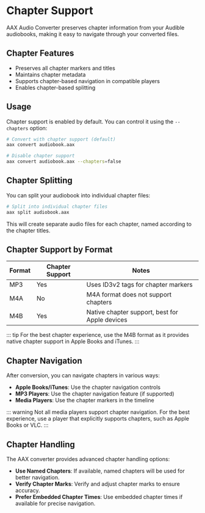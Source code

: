 # Chapter Support

AAX Audio Converter preserves chapter information from your Audible audiobooks, making it easy to navigate through your converted files.

## Chapter Features

- Preserves all chapter markers and titles
- Maintains chapter metadata
- Supports chapter-based navigation in compatible players
- Enables chapter-based splitting

## Usage

Chapter support is enabled by default. You can control it using the `--chapters` option:

```bash
# Convert with chapter support (default)
aax convert audiobook.aax

# Disable chapter support
aax convert audiobook.aax --chapters=false
```

## Chapter Splitting

You can split your audiobook into individual chapter files:

```bash
# Split into individual chapter files
aax split audiobook.aax
```

This will create separate audio files for each chapter, named according to the chapter titles.

## Chapter Support by Format

| Format | Chapter Support | Notes |
|--------|----------------|-------|
| MP3    | Yes            | Uses ID3v2 tags for chapter markers |
| M4A    | No             | M4A format does not support chapters |
| M4B    | Yes            | Native chapter support, best for Apple devices |

::: tip
For the best chapter experience, use the M4B format as it provides native chapter support in Apple Books and iTunes.
:::

## Chapter Navigation

After conversion, you can navigate chapters in various ways:

- **Apple Books/iTunes**: Use the chapter navigation controls
- **MP3 Players**: Use the chapter navigation feature (if supported)
- **Media Players**: Use the chapter markers in the timeline

::: warning
Not all media players support chapter navigation. For the best experience, use a player that explicitly supports chapters, such as Apple Books or VLC.
:::

## Chapter Handling

The AAX converter provides advanced chapter handling options:

- **Use Named Chapters**: If available, named chapters will be used for better navigation.
- **Verify Chapter Marks**: Verify and adjust chapter marks to ensure accuracy.
- **Prefer Embedded Chapter Times**: Use embedded chapter times if available for precise navigation.
